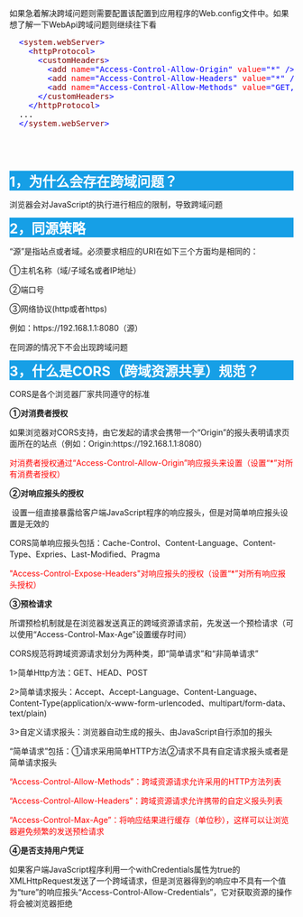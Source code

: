 <p>如果急着解决跨域问题则需要配置该配置到应用程序的Web.config文件中。如果想了解一下WebApi跨域问题则继续往下看</p>
<div class="cnblogs_code">
<pre>  <span style="color: #0000ff;">&lt;</span><span style="color: #800000;">system.webServer</span><span style="color: #0000ff;">&gt;</span>
    <span style="color: #0000ff;">&lt;</span><span style="color: #800000;">httpProtocol</span><span style="color: #0000ff;">&gt;</span>
      <span style="color: #0000ff;">&lt;</span><span style="color: #800000;">customHeaders</span><span style="color: #0000ff;">&gt;</span>
        <span style="color: #0000ff;">&lt;</span><span style="color: #800000;">add </span><span style="color: #ff0000;">name</span><span style="color: #0000ff;">="Access-Control-Allow-Origin"</span><span style="color: #ff0000;"> value</span><span style="color: #0000ff;">="*"</span> <span style="color: #0000ff;">/&gt;</span>
        <span style="color: #0000ff;">&lt;</span><span style="color: #800000;">add </span><span style="color: #ff0000;">name</span><span style="color: #0000ff;">="Access-Control-Allow-Headers"</span><span style="color: #ff0000;"> value</span><span style="color: #0000ff;">="*"</span> <span style="color: #0000ff;">/&gt;</span>
        <span style="color: #0000ff;">&lt;</span><span style="color: #800000;">add </span><span style="color: #ff0000;">name</span><span style="color: #0000ff;">="Access-Control-Allow-Methods"</span><span style="color: #ff0000;"> value</span><span style="color: #0000ff;">="GET, POST, PUT, DELETE"</span> <span style="color: #0000ff;">/&gt;</span>
      <span style="color: #0000ff;">&lt;/</span><span style="color: #800000;">customHeaders</span><span style="color: #0000ff;">&gt;</span>
    <span style="color: #0000ff;">&lt;/</span><span style="color: #800000;">httpProtocol</span><span style="color: #0000ff;">&gt;</span><span style="color: #000000;">
  ...
  </span><span style="color: #0000ff;">&lt;/</span><span style="color: #800000;">system.webServer</span><span style="color: #0000ff;">&gt;</span></pre>
</div>
<p>&nbsp;</p>
<p>&nbsp;</p>
<p style="background-color: #169fe6;"><span style="color: #ffffff;"><strong><span style="font-size: 18pt;">1，为什么会存在跨域问题？</span></strong></span></p>
<p>浏览器会对JavaScript的执行进行相应的限制，导致跨域问题</p>
<p style="background-color: #169fe6;"><span style="color: #ffffff;"><strong><span style="font-size: 18pt;">2，同源策略</span></strong></span></p>
<p>&ldquo;源&rdquo;是指站点或者域。必须要求相应的URI在如下三个方面均是相同的：</p>
<p>①主机名称（域/子域名或者IP地址）</p>
<p>②端口号</p>
<p>③网络协议(http或者https)</p>
<p>例如：https://192.168.1.1:8080（源）</p>
<p>在同源的情况下不会出现跨域问题</p>
<p style="background-color: #169fe6;"><span style="color: #ffffff;"><strong><span style="font-size: 18pt;">3，什么是CORS（跨域资源共享）规范？</span></strong></span></p>
<p>CORS是各个浏览器厂家共同遵守的标准</p>
<p><strong>①对消费者授权</strong></p>
<p>如果浏览器对CORS支持，由它发起的请求会携带一个&ldquo;Origin&rdquo;的报头表明请求页面所在的站点（例如：Origin:https://192.168.1.1:8080）</p>
<p><span style="color: #ff0000;">对消费者授权通过&ldquo;Access-Control-Allow-Origin&rdquo;响应报头来设置（设置&ldquo;*&rdquo;对所有消费者授权）</span></p>
<p><strong>②对响应报头的授权</strong></p>
<p>&nbsp;设置一组直接暴露给客户端JavaScript程序的响应报头，但是对简单响应报头设置是无效的</p>
<p>CORS简单响应报头包括：Cache-Control、Content-Language、Content-Type、Expries、Last-Modified、Pragma</p>
<p><span style="color: #ff0000;">"Access-Control-Expose-Headers"对响应报头的授权（设置&ldquo;*&rdquo;对所有响应报头授权）</span></p>
<p><strong>③预检请求</strong></p>
<p>所谓预检机制就是在浏览器发送真正的跨域资源请求前，先发送一个预检请求（可以使用&ldquo;Access-Control-Max-Age&rdquo;设置缓存时间）</p>
<p>CORS规范将跨域资源请求划分为两种类，即&ldquo;简单请求&rdquo;和&ldquo;非简单请求&rdquo;</p>
<p>1&gt;简单Http方法：GET、HEAD、POST</p>
<p>2&gt;简单请求报头：Accept、Accept-Language、Content-Language、Content-Type(application/x-www-form-urlencoded、multipart/form-data、text/plain)</p>
<p>3&gt;自定义请求报头：浏览器自动生成的报头、由JavaScript自行添加的报头</p>
<p>&ldquo;简单请求&rdquo;包括：①请求采用简单HTTP方法②请求不具有自定请求报头或者是简单请求报头</p>
<p><span style="color: #ff0000;">&ldquo;Access-Control-Allow-Methods&rdquo;：跨域资源请求允许采用的HTTP方法列表</span></p>
<p><span style="color: #ff0000;">&ldquo;Access-Control-Allow-Headers&rdquo;：跨域资源请求允许携带的自定义报头列表</span></p>
<p><span style="color: #ff0000;">&ldquo;Access-Control-Max-Age&rdquo;：将响应结果进行缓存（单位秒），这样可以让浏览器避免频繁的发送预检请求</span></p>
<p><strong>④是否支持用户凭证</strong></p>
<p>如果客户端JavaScript程序利用一个withCredentials属性为true的XMLHttpRequest发送了一个跨域请求，但是浏览器得到的响应中不具有一个值为&ldquo;ture&rdquo;的响应报头&ldquo;Access-Control-Allow-Credentials&rdquo;，它对获取资源的操作将会被浏览器拒绝</p>
<p>&nbsp;</p>